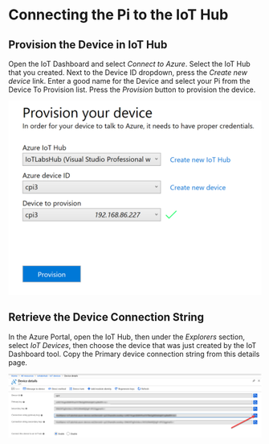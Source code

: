 # Connecting the Pi to the IoT Hub
## Provision the Device in IoT Hub
Open the IoT Dashboard and select *Connect to Azure*. Select the IoT Hub that you created. Next to the Device ID dropdown, press the *Create new device* link. Enter a good name for the Device and select your Pi from the Device To Provision list. Press the *Provision* button to provision the device. 

![IoT Dashboard Provisioning Tool](./images/IoTDashboardProvisionTool.png)

## Retrieve the Device Connection String
In the Azure Portal, open the IoT Hub, then under the *Explorers* section, select *IoT Devices*, then choose the device that was just created by the IoT Dashboard tool. Copy the Primary device connection string from this details page. 

![Portal Device Connection String](./images/PortalDeviceConnectionString.png)

